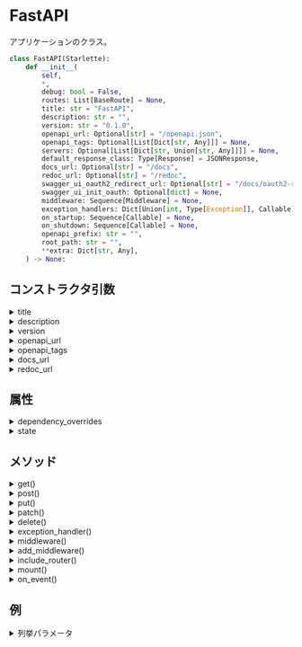 # FastAPI

アプリケーションのクラス。

```python
class FastAPI(Starlette):
    def __init__(
        self,
        *,
        debug: bool = False,
        routes: List[BaseRoute] = None,
        title: str = "FastAPI",
        description: str = "",
        version: str = "0.1.0",
        openapi_url: Optional[str] = "/openapi.json",
        openapi_tags: Optional[List[Dict[str, Any]]] = None,
        servers: Optional[List[Dict[str, Union[str, Any]]]] = None,
        default_response_class: Type[Response] = JSONResponse,
        docs_url: Optional[str] = "/docs",
        redoc_url: Optional[str] = "/redoc",
        swagger_ui_oauth2_redirect_url: Optional[str] = "/docs/oauth2-redirect",
        swagger_ui_init_oauth: Optional[dict] = None,
        middleware: Sequence[Middleware] = None,
        exception_handlers: Dict[Union[int, Type[Exception]], Callable] = None,
        on_startup: Sequence[Callable] = None,
        on_shutdown: Sequence[Callable] = None,
        openapi_prefix: str = "",
        root_path: str = "",
        **extra: Dict[str, Any],
    ) -> None:
```

## コンストラクタ引数

<details><summary>title</summary>

### title

アプリケーションのタイトル

```python
title: str = "FastAPI",
```

</details>

<details><summary>description</summary>

### description

アプリケーションの説明

```python
description: str = "",
```

</details>

<details><summary>version</summary>

### version

アプリケーションのバージョン

```python
version: str = "0.1.0",
```

</details>

<details><summary>openapi_url</summary>

### openapi_url


`openapi`のスキーマを保持するパス。

```python
openapi_url: Optional[str] = "/openapi.json",
```

#### 備考

<details><summary>スキーマを無効にする</summary>

##### スキーマを無効にする。

`None`を設定することでスキーマが無効になり、ドキュメンテーションインターフェースも無効になります。

</details>

</details>

<details><summary>openapi_tags</summary>

### openapi_tags

パス操作関数をグループ化するタグに情報をつける。

```python
openapi_tags: Optional[List[Dict[str, Any]]] = None,
```

#### 備考

<details><summary>リストのフォーマット</summary>

##### リストのフォーマット

タグの情報が入った辞書を要素として持つリストを渡す。

それぞれの辞書の属性は次のようになる。

- `name`: タグの名前
- `description`: タグの説明、マークダウンを使用できます。
- `externalDocs`: 外部のドキュメントについての情報の辞書
    - `description`: 外部のドキュメントの説明、マークダウンを使用できます。
    - `url`: 外部のドキュメントのurl、externalDocsの必須のパラメータ

</details>

</details>

<details><summary>docs_url</summary>

### docs_url

`Swagger UI`ドキュメントのパス

#### 備考

<details><summary>ドキュメントを無効にする</summary>

##### ドキュメントを無効にする

`None`でドキュメントを無効にする。

</details>

</details>

<details><summary>redoc_url</summary>

### redoc_url

`ReDoc`のパス

```python
redoc_url: Optional[str] = "/redoc",
```

#### 備考

<details><summary>ドキュメントを無効にする</summary>

##### ドキュメントを無効にする

`None`でドキュメントを無効にする。

</details>

</details>

## 属性

<details><summary>dependency_overrides</summary>

### dependency_overrides

`Depends()`によって渡された関数を保持する辞書

```python
self.dependency_overrides: Dict[Callable[..., Any], Callable[..., Any]] = {}
```

#### 例

<details><summary>`Depends`に渡される関数を上書きする</summary>

##### `Depends`に渡される関数を上書きする。

```python
def override_get_settings():
    return TestSettings()


app.dependency_overrides[get_settings] = override_get_settings
```

</details>

</details>

<details><summary>state</summary>

### state

カスタムな値を保持する。

```python
self.state: State = State()
```

#### 例

<details><summary>値を保持して使用する</summary>

##### 値を保持して使用する

appインスタンスに好きな値を紐づけることができ、シングルトンなインスタンスを保持できる。

`Request`の`app`から取り出しができる。


```python
@app.on_event('startup')
async def startup():
    app.state.pool = await asyncpg.create_pool(settings.database_url)


@app.on_event('shutdown')
async def shutdown():
    app.state.pool.terminate()


@app.get('/users/user_id')
async def get_users(request: Request, user_id: uuid.UUID = Path(...)):
    async with request.app.state.pool.aquire as db:
        async with db.transaction():
            user = db.fetchrow('SELECT * FROM users WHERE id = ?;', user_id)
            return user
```

</details>

</details>

## メソッド

<details><summary>get()</summary>

### get()

getメソッドを処理するルーティングをデコレートするメソッド。

```python
def get(
    self,
    path: str,
    *,
    response_model: Type[Any] = None,
    status_code: int = 200,
    tags: List[str] = None,
    dependencies: Sequence[Depends] = None,
    summary: str = None,
    description: str = None,
    response_description: str = "Successful Response",
    responses: Dict[Union[int, str], Dict[str, Any]] = None,
    deprecated: bool = None,
    operation_id: str = None,
    response_model_include: Union[SetIntStr, DictIntStrAny] = None,
    response_model_exclude: Union[SetIntStr, DictIntStrAny] = set(),
    response_model_by_alias: bool = True,
    response_model_skip_defaults: bool = None,
    response_model_exclude_unset: bool = False,
    response_model_exclude_defaults: bool = False,
    response_model_exclude_none: bool = False,
    include_in_schema: bool = True,
    response_class: Type[Response] = None,
    name: str = None,
    callbacks: List[routing.APIRoute] = None,
) -> Callable:
```

#### 引数

<details><summary>path</summary>

##### path

唯一の位置引数、ルーティングするパスをいれる

```python
path: str,
```

###### 例

<details><summary>パスを含むパスパラメータ</summary>

###### パスを含むパスパラメータ

```python
from fastapi import FastAPI
app = FastAPI()

@app.get('/files/{file_path:path}')
async def read_file(file_path: str):
    return {'file_path': file_path}
```

</details>

</details>

<details><summary>response_model</summary>

##### response_model

レスポンスボディの型を定義する

```python
response_model: Type[Any] = None,
```

</details>

<details><summary>status_code</summary>

##### status_code

返されるステータスコード

```python
status_code: int = 200,
```

</details>

<details><summary>tags</summary>

##### tags

タグをつけられる。通常は1個だけつける

```python
tags: List[str] = None,
```

</details>

<details><summary>dependencies</summary>

##### dependencies

複数の依存関係を指定できる。

```python
dependencies: Sequence[Depends] = None,

```

</details>

<details><summary>summary</summary>

##### summary

要約

```python
summary: str = None,
```

</details>

<details><summary>description</summary>

##### description

説明文

```python
description: str = None,
```

###### 例

<details><summary>docstringの使用</summary>

###### docstringの使用

`description`の代わりに`docstring`をしようすることができる。

マークダウン方式で書くことができる。

```python
from typing import Optional, Set
from fastapi import FastAPI
from pydantic import BaseModel

app = FastAPI()


class Item(BaseModel):
    name: str
    description: Optional[str] = None
    price: float
    tax: Optional[float] = None
    tags: Set[str] = []

@app.post(
    '/items/',
    response_model=Item,
    summary='Create an Item',
)
async def create_item(item: Item):
    """Create an item with all the information.
    - **name**: each item must have a name
    - **description**: a long description
    - **price**: required
    - **tax**: if the item doesn't have tax, you can omit this
    - **tags**: a set of unique tag strings for this item
    """
    return item
```

</details>

</details>

<details><summary>response_description</summary>

##### response_description

レスポンスモデルの説明分

```python
response_description: str = "Successful Response",
```

</details>

<details><summary>responses</summary>

###### responses

デフォルトのレスポンス

```python
responses: Dict[Union[int, str], Dict[str, Any]] = None,
```

###### 例

<details><summary>デフォルトのレスポンスを設定する。</summary>

###### デフォルトのレスポンスを設定する。

```python
from typing import Optional

from fastapi import FastAPI
from fastapi.responses import FileResponse
from pydantic import BaseModel


class Item(BaseModel):
    id: str
    value: str


app = FastAPI()


@app.get(
    "/items/{item_id}",
    response_model=Item,
    responses={
        200: {
            "content": {"image/png": {}},
            "description": "Return the JSON item or an image.",
        }
    },
)
async def read_item(item_id: str, img: Optional[bool] = None):
    if img:
        return FileResponse("image.png", media_type="image/png")
    else:
        return {"id": "foo", "value": "there goes my hero"}
```

</details>

</details>

<details><summary>deprecated</summary>

##### deprecated

非推奨の関数かどうか

```python
deprecated: bool = None,
```

</details>

<details><summary>response_model_include</summary>

##### response_model_include

response_modelのなかで出力する属性を指定する

```python
response_model_include: Union[SetIntStr, DictIntStrAny] = None,
```

##### 例

<details><summary>指定した属性でレスポンスをフィルタリング</summary>

###### 指定した属性でレスポンスをフィルタリング

```python
from typing import Optional
from fastapi import FastAPI
from pydantic import BaseModel

app = FastAPI()

class Item(BaseModel):
    name: str
    description: Optional[str] = None
    price: float
    tax: float = 10.5

items = {
    'foo': {'name': 'Foo', 'price': 50.2},
    'bar': {'name': 'Bar', 'description': 'The Bar fighters', 'price': 62, 'tax': 20.2},
    'baz': {
        'name': 'Baz',
        'description': 'There goes my baz',
        'price': 50.2,
        'tax': 10.5,
    },
}

@app.get('/items/{item_id}/public', response_model=Item, response_model_exclude={'tax'})
async def read_item_public_data(item_id: str):
    return items[item_id]
```

</details>

</details>

<details><summary>response_model_exclude</summary>

##### response_model_exclude

response_modelのなかで無視する属性を指定する

```python
response_model_exclude: Union[SetIntStr, DictIntStrAny] = set(),
```

###### 例

<details><summary>指定した属性をレスポンスから排除</summary>

###### 指定した属性をレスポンスから排除

```python
from typing import Optional
from fastapi import FastAPI
from pydantic import BaseModel

app = FastAPI()

class Item(BaseModel):
    name: str
    description: Optional[str] = None
    price: float
    tax: float = 10.5

items = {
    'foo': {'name': 'Foo', 'price': 50.2},
    'bar': {'name': 'Bar', 'description': 'The Bar fighters', 'price': 62, 'tax': 20.2},
    'baz': {
        'name': 'Baz',
        'description': 'There goes my baz',
        'price': 50.2,
        'tax': 10.5,
    },
}


@app.get('/items/{item_id}/public', response_model=Item, response_model_exclude={'tax'})
async def read_item_public_data(item_id: str):
    return items[item_id]
```

</details>


</details>

<details><summary>response_model_exclude_unset</summary>

##### response_model_exclude_unset

response_modelのなかでセット指定されなかったデフォルトの値の出力を無視するかどうかするかどうか

```python
response_model_exclude_unset: bool = False,
```

###### 例

<details><summary>セットされていない属性を排除</summary>

###### セットされていない属性を排除

```python
from typing import List, Optional
from fastapi import FastAPI
from pydantic import BaseModel
app = FastAPI()

class Item(BaseModel):
    name: str
    description: Optional[str] = None
    price: float
    tax: float = 10.5
    tags: List[str] = []

items = {
    'foo': {'name': 'Foo', 'price': 50.2},
    'bar': {'name': 'Bar', 'description': 'The bartenders', 'price': 62, 'tax': 20.2},
    'baz': {'name': 'Baz', 'description': None, 'price': 50.2, 'tax': 10.5, 'tags': []}
}

@app.get('/items/{item_id}', response_model=Item, response_model_exclude_unset=True)
async def read_item(item_id: str):
    return items[item_id]
```

この場合、`http://127.0.0.1:8000/items/foo`を叩くと

次のように、指定してないデフォルトの値はかえってきません。

```python
{
  "name": "Foo",
  "price": 50.2
}
```

</details>

</details>

<details><summary>response_model_exclude_defaults</summary>

##### response_model_exclude_defaults

response_modelのなかでデフォルトのままの値の出力を無視するかどうか

```python
response_model_exclude_defaults: bool = False,
```

</details>

<details><summary>response_model_exclude_none</summary>

##### response_model_exclude_none

response_modelのなかでNoneの出力を無視するかどうか

```python
response_model_exclude_none: bool = False,
```

</details>

</details>

<details><summary>post()</summary>

POSTメソッドを処理するエンドポイントをルーティングするデコレーターメソッド。

```python
def post(
        self,
        path: str,
        *,
        response_model: Type[Any] = None,
        status_code: int = 200,
        tags: List[str] = None,
        dependencies: Sequence[Depends] = None,
        summary: str = None,
        description: str = None,
        response_description: str = "Successful Response",
        responses: Dict[Union[int, str], Dict[str, Any]] = None,
        deprecated: bool = None,
        operation_id: str = None,
        response_model_include: Union[SetIntStr, DictIntStrAny] = None,
        response_model_exclude: Union[SetIntStr, DictIntStrAny] = set(),
        response_model_by_alias: bool = True,
        response_model_skip_defaults: bool = None,
        response_model_exclude_unset: bool = False,
        response_model_exclude_defaults: bool = False,
        response_model_exclude_none: bool = False,
        include_in_schema: bool = True,
        response_class: Type[Response] = None,
        name: str = None,
        callbacks: List[routing.APIRoute] = None,
    ) -> Callable:
```

#### 引数

<details><summary>path</summary>

##### path

唯一の位置引数、ルーティングするパスをいれる

```python
path: str,
```

###### 例

<details><summary>パスを含むパスパラメータ</summary>

###### パスを含むパスパラメータ

```python
from fastapi import FastAPI
app = FastAPI()

@app.get('/files/{file_path:path}')
async def read_file(file_path: str):
    return {'file_path': file_path}
```

</details>

</details>

<details><summary>response_model</summary>

##### response_model

レスポンスボディの型を定義する

```python
response_model: Type[Any] = None,
```

</details>

<details><summary>status_code</summary>

##### status_code

返されるステータスコード

```python
status_code: int = 200,
```

</details>

<details><summary>tags</summary>

##### tags

タグをつけられる。通常は1個だけつける

```python
tags: List[str] = None,
```

</details>

<details><summary>dependencies</summary>

##### dependencies

複数の依存関係を指定できる。

```python
dependencies: Sequence[Depends] = None,

```

</details>

<details><summary>summary</summary>

##### summary

要約

```python
summary: str = None,
```

</details>

<details><summary>description</summary>

##### description

説明文

```python
description: str = None,
```

###### 例

<details><summary>docstringの使用</summary>

###### docstringの使用

`description`の代わりに`docstring`をしようすることができる。

マークダウン方式で書くことができる。

```python
from typing import Optional, Set
from fastapi import FastAPI
from pydantic import BaseModel

app = FastAPI()


class Item(BaseModel):
    name: str
    description: Optional[str] = None
    price: float
    tax: Optional[float] = None
    tags: Set[str] = []

@app.post(
    '/items/',
    response_model=Item,
    summary='Create an Item',
)
async def create_item(item: Item):
    """Create an item with all the information.
    - **name**: each item must have a name
    - **description**: a long description
    - **price**: required
    - **tax**: if the item doesn't have tax, you can omit this
    - **tags**: a set of unique tag strings for this item
    """
    return item
```

</details>

</details>

<details><summary>response_description</summary>

##### response_description

レスポンスモデルの説明分

```python
response_description: str = "Successful Response",
```

</details>

<details><summary>responses</summary>

###### responses

デフォルトのレスポンス

```python
responses: Dict[Union[int, str], Dict[str, Any]] = None,
```

###### 例

<details><summary>デフォルトのレスポンスを設定する。</summary>

###### デフォルトのレスポンスを設定する。

```python
from typing import Optional

from fastapi import FastAPI
from fastapi.responses import FileResponse
from pydantic import BaseModel


class Item(BaseModel):
    id: str
    value: str


app = FastAPI()


@app.get(
    "/items/{item_id}",
    response_model=Item,
    responses={
        200: {
            "content": {"image/png": {}},
            "description": "Return the JSON item or an image.",
        }
    },
)
async def read_item(item_id: str, img: Optional[bool] = None):
    if img:
        return FileResponse("image.png", media_type="image/png")
    else:
        return {"id": "foo", "value": "there goes my hero"}
```

</details>

</details>

<details><summary>deprecated</summary>

##### deprecated

非推奨の関数かどうか

```python
deprecated: bool = None,
```

</details>

<details><summary>response_model_include</summary>

##### response_model_include

response_modelのなかで出力する属性を指定する

```python
response_model_include: Union[SetIntStr, DictIntStrAny] = None,
```

##### 例

<details><summary>指定した属性でレスポンスをフィルタリング</summary>

###### 指定した属性でレスポンスをフィルタリング

```python
from typing import Optional
from fastapi import FastAPI
from pydantic import BaseModel

app = FastAPI()

class Item(BaseModel):
    name: str
    description: Optional[str] = None
    price: float
    tax: float = 10.5

items = {
    'foo': {'name': 'Foo', 'price': 50.2},
    'bar': {'name': 'Bar', 'description': 'The Bar fighters', 'price': 62, 'tax': 20.2},
    'baz': {
        'name': 'Baz',
        'description': 'There goes my baz',
        'price': 50.2,
        'tax': 10.5,
    },
}

@app.get('/items/{item_id}/public', response_model=Item, response_model_exclude={'tax'})
async def read_item_public_data(item_id: str):
    return items[item_id]
```

</details>

</details>

<details><summary>response_model_exclude</summary>

##### response_model_exclude

response_modelのなかで無視する属性を指定する

```python
response_model_exclude: Union[SetIntStr, DictIntStrAny] = set(),
```

###### 例

<details><summary>指定した属性をレスポンスから排除</summary>

###### 指定した属性をレスポンスから排除

```python
from typing import Optional
from fastapi import FastAPI
from pydantic import BaseModel

app = FastAPI()

class Item(BaseModel):
    name: str
    description: Optional[str] = None
    price: float
    tax: float = 10.5

items = {
    'foo': {'name': 'Foo', 'price': 50.2},
    'bar': {'name': 'Bar', 'description': 'The Bar fighters', 'price': 62, 'tax': 20.2},
    'baz': {
        'name': 'Baz',
        'description': 'There goes my baz',
        'price': 50.2,
        'tax': 10.5,
    },
}


@app.get('/items/{item_id}/public', response_model=Item, response_model_exclude={'tax'})
async def read_item_public_data(item_id: str):
    return items[item_id]
```

</details>


</details>

<details><summary>response_model_exclude_unset</summary>

##### response_model_exclude_unset

response_modelのなかでセット指定されなかったデフォルトの値の出力を無視するかどうかするかどうか

```python
response_model_exclude_unset: bool = False,
```

###### 例

<details><summary>セットされていない属性を排除</summary>

###### セットされていない属性を排除

```python
from typing import List, Optional
from fastapi import FastAPI
from pydantic import BaseModel
app = FastAPI()

class Item(BaseModel):
    name: str
    description: Optional[str] = None
    price: float
    tax: float = 10.5
    tags: List[str] = []

items = {
    'foo': {'name': 'Foo', 'price': 50.2},
    'bar': {'name': 'Bar', 'description': 'The bartenders', 'price': 62, 'tax': 20.2},
    'baz': {'name': 'Baz', 'description': None, 'price': 50.2, 'tax': 10.5, 'tags': []}
}

@app.get('/items/{item_id}', response_model=Item, response_model_exclude_unset=True)
async def read_item(item_id: str):
    return items[item_id]
```

この場合、`http://127.0.0.1:8000/items/foo`を叩くと

次のように、指定してないデフォルトの値はかえってきません。

```python
{
  "name": "Foo",
  "price": 50.2
}
```

</details>

</details>

<details><summary>response_model_exclude_defaults</summary>

##### response_model_exclude_defaults

response_modelのなかでデフォルトのままの値の出力を無視するかどうか

```python
response_model_exclude_defaults: bool = False,
```

</details>

<details><summary>response_model_exclude_none</summary>

##### response_model_exclude_none

response_modelのなかでNoneの出力を無視するかどうか

```python
response_model_exclude_none: bool = False,
```

</details>

</details>

<details><summary>put()</summary>

PUTメソッドを処理するエンドポイントをルーティングするデコレーターメソッド。

```python
def put(
        self,
        path: str,
        *,
        response_model: Type[Any] = None,
        status_code: int = 200,
        tags: List[str] = None,
        dependencies: Sequence[Depends] = None,
        summary: str = None,
        description: str = None,
        response_description: str = "Successful Response",
        responses: Dict[Union[int, str], Dict[str, Any]] = None,
        deprecated: bool = None,
        operation_id: str = None,
        response_model_include: Union[SetIntStr, DictIntStrAny] = None,
        response_model_exclude: Union[SetIntStr, DictIntStrAny] = set(),
        response_model_by_alias: bool = True,
        response_model_skip_defaults: bool = None,
        response_model_exclude_unset: bool = False,
        response_model_exclude_defaults: bool = False,
        response_model_exclude_none: bool = False,
        include_in_schema: bool = True,
        response_class: Type[Response] = None,
        name: str = None,
        callbacks: List[routing.APIRoute] = None,
    ) -> Callable:
```

#### 引数

<details><summary>path</summary>

##### path

唯一の位置引数、ルーティングするパスをいれる

```python
path: str,
```

###### 例

<details><summary>パスを含むパスパラメータ</summary>

###### パスを含むパスパラメータ

```python
from fastapi import FastAPI
app = FastAPI()

@app.get('/files/{file_path:path}')
async def read_file(file_path: str):
    return {'file_path': file_path}
```

</details>

</details>

<details><summary>response_model</summary>

##### response_model

レスポンスボディの型を定義する

```python
response_model: Type[Any] = None,
```

</details>

<details><summary>status_code</summary>

##### status_code

返されるステータスコード

```python
status_code: int = 200,
```

</details>

<details><summary>tags</summary>

##### tags

タグをつけられる。通常は1個だけつける

```python
tags: List[str] = None,
```

</details>

<details><summary>dependencies</summary>

##### dependencies

複数の依存関係を指定できる。

```python
dependencies: Sequence[Depends] = None,

```

</details>

<details><summary>summary</summary>

##### summary

要約

```python
summary: str = None,
```

</details>

<details><summary>description</summary>

##### description

説明文

```python
description: str = None,
```

###### 例

<details><summary>docstringの使用</summary>

###### docstringの使用

`description`の代わりに`docstring`をしようすることができる。

マークダウン方式で書くことができる。

```python
from typing import Optional, Set
from fastapi import FastAPI
from pydantic import BaseModel

app = FastAPI()


class Item(BaseModel):
    name: str
    description: Optional[str] = None
    price: float
    tax: Optional[float] = None
    tags: Set[str] = []

@app.post(
    '/items/',
    response_model=Item,
    summary='Create an Item',
)
async def create_item(item: Item):
    """Create an item with all the information.
    - **name**: each item must have a name
    - **description**: a long description
    - **price**: required
    - **tax**: if the item doesn't have tax, you can omit this
    - **tags**: a set of unique tag strings for this item
    """
    return item
```

</details>

</details>

<details><summary>response_description</summary>

##### response_description

レスポンスモデルの説明分

```python
response_description: str = "Successful Response",
```

</details>

<details><summary>responses</summary>

###### responses

デフォルトのレスポンス

```python
responses: Dict[Union[int, str], Dict[str, Any]] = None,
```

###### 例

<details><summary>デフォルトのレスポンスを設定する。</summary>

###### デフォルトのレスポンスを設定する。

```python
from typing import Optional

from fastapi import FastAPI
from fastapi.responses import FileResponse
from pydantic import BaseModel


class Item(BaseModel):
    id: str
    value: str


app = FastAPI()


@app.get(
    "/items/{item_id}",
    response_model=Item,
    responses={
        200: {
            "content": {"image/png": {}},
            "description": "Return the JSON item or an image.",
        }
    },
)
async def read_item(item_id: str, img: Optional[bool] = None):
    if img:
        return FileResponse("image.png", media_type="image/png")
    else:
        return {"id": "foo", "value": "there goes my hero"}
```

</details>

</details>

<details><summary>deprecated</summary>

##### deprecated

非推奨の関数かどうか

```python
deprecated: bool = None,
```

</details>

<details><summary>response_model_include</summary>

##### response_model_include

response_modelのなかで出力する属性を指定する

```python
response_model_include: Union[SetIntStr, DictIntStrAny] = None,
```

##### 例

<details><summary>指定した属性でレスポンスをフィルタリング</summary>

###### 指定した属性でレスポンスをフィルタリング

```python
from typing import Optional
from fastapi import FastAPI
from pydantic import BaseModel

app = FastAPI()

class Item(BaseModel):
    name: str
    description: Optional[str] = None
    price: float
    tax: float = 10.5

items = {
    'foo': {'name': 'Foo', 'price': 50.2},
    'bar': {'name': 'Bar', 'description': 'The Bar fighters', 'price': 62, 'tax': 20.2},
    'baz': {
        'name': 'Baz',
        'description': 'There goes my baz',
        'price': 50.2,
        'tax': 10.5,
    },
}

@app.get('/items/{item_id}/public', response_model=Item, response_model_exclude={'tax'})
async def read_item_public_data(item_id: str):
    return items[item_id]
```

</details>

</details>

<details><summary>response_model_exclude</summary>

##### response_model_exclude

response_modelのなかで無視する属性を指定する

```python
response_model_exclude: Union[SetIntStr, DictIntStrAny] = set(),
```

###### 例

<details><summary>指定した属性をレスポンスから排除</summary>

###### 指定した属性をレスポンスから排除

```python
from typing import Optional
from fastapi import FastAPI
from pydantic import BaseModel

app = FastAPI()

class Item(BaseModel):
    name: str
    description: Optional[str] = None
    price: float
    tax: float = 10.5

items = {
    'foo': {'name': 'Foo', 'price': 50.2},
    'bar': {'name': 'Bar', 'description': 'The Bar fighters', 'price': 62, 'tax': 20.2},
    'baz': {
        'name': 'Baz',
        'description': 'There goes my baz',
        'price': 50.2,
        'tax': 10.5,
    },
}


@app.get('/items/{item_id}/public', response_model=Item, response_model_exclude={'tax'})
async def read_item_public_data(item_id: str):
    return items[item_id]
```

</details>


</details>

<details><summary>response_model_exclude_unset</summary>

##### response_model_exclude_unset

response_modelのなかでセット指定されなかったデフォルトの値の出力を無視するかどうかするかどうか

```python
response_model_exclude_unset: bool = False,
```

###### 例

<details><summary>セットされていない属性を排除</summary>

###### セットされていない属性を排除

```python
from typing import List, Optional
from fastapi import FastAPI
from pydantic import BaseModel
app = FastAPI()

class Item(BaseModel):
    name: str
    description: Optional[str] = None
    price: float
    tax: float = 10.5
    tags: List[str] = []

items = {
    'foo': {'name': 'Foo', 'price': 50.2},
    'bar': {'name': 'Bar', 'description': 'The bartenders', 'price': 62, 'tax': 20.2},
    'baz': {'name': 'Baz', 'description': None, 'price': 50.2, 'tax': 10.5, 'tags': []}
}

@app.get('/items/{item_id}', response_model=Item, response_model_exclude_unset=True)
async def read_item(item_id: str):
    return items[item_id]
```

この場合、`http://127.0.0.1:8000/items/foo`を叩くと

次のように、指定してないデフォルトの値はかえってきません。

```python
{
  "name": "Foo",
  "price": 50.2
}
```

</details>

</details>

<details><summary>response_model_exclude_defaults</summary>

##### response_model_exclude_defaults

response_modelのなかでデフォルトのままの値の出力を無視するかどうか

```python
response_model_exclude_defaults: bool = False,
```

</details>

<details><summary>response_model_exclude_none</summary>

##### response_model_exclude_none

response_modelのなかでNoneの出力を無視するかどうか

```python
response_model_exclude_none: bool = False,
```

</details>

</details>

<details><summary>patch()</summary>

PATCHメソッドを処理するエンドポイントをルーティングするデコレーターメソッド。

```python
def patch(
        self,
        path: str,
        *,
        response_model: Type[Any] = None,
        status_code: int = 200,
        tags: List[str] = None,
        dependencies: Sequence[Depends] = None,
        summary: str = None,
        description: str = None,
        response_description: str = "Successful Response",
        responses: Dict[Union[int, str], Dict[str, Any]] = None,
        deprecated: bool = None,
        operation_id: str = None,
        response_model_include: Union[SetIntStr, DictIntStrAny] = None,
        response_model_exclude: Union[SetIntStr, DictIntStrAny] = set(),
        response_model_by_alias: bool = True,
        response_model_skip_defaults: bool = None,
        response_model_exclude_unset: bool = False,
        response_model_exclude_defaults: bool = False,
        response_model_exclude_none: bool = False,
        include_in_schema: bool = True,
        response_class: Type[Response] = None,
        name: str = None,
        callbacks: List[routing.APIRoute] = None,
    ) -> Callable:
```

#### 引数

<details><summary>path</summary>

##### path

唯一の位置引数、ルーティングするパスをいれる

```python
path: str,
```

###### 例

<details><summary>パスを含むパスパラメータ</summary>

###### パスを含むパスパラメータ

```python
from fastapi import FastAPI
app = FastAPI()

@app.get('/files/{file_path:path}')
async def read_file(file_path: str):
    return {'file_path': file_path}
```

</details>

</details>

<details><summary>response_model</summary>

##### response_model

レスポンスボディの型を定義する

```python
response_model: Type[Any] = None,
```

</details>

<details><summary>status_code</summary>

##### status_code

返されるステータスコード

```python
status_code: int = 200,
```

</details>

<details><summary>tags</summary>

##### tags

タグをつけられる。通常は1個だけつける

```python
tags: List[str] = None,
```

</details>

<details><summary>dependencies</summary>

##### dependencies

複数の依存関係を指定できる。

```python
dependencies: Sequence[Depends] = None,

```

</details>

<details><summary>summary</summary>

##### summary

要約

```python
summary: str = None,
```

</details>

<details><summary>description</summary>

##### description

説明文

```python
description: str = None,
```

###### 例

<details><summary>docstringの使用</summary>

###### docstringの使用

`description`の代わりに`docstring`をしようすることができる。

マークダウン方式で書くことができる。

```python
from typing import Optional, Set
from fastapi import FastAPI
from pydantic import BaseModel

app = FastAPI()


class Item(BaseModel):
    name: str
    description: Optional[str] = None
    price: float
    tax: Optional[float] = None
    tags: Set[str] = []

@app.post(
    '/items/',
    response_model=Item,
    summary='Create an Item',
)
async def create_item(item: Item):
    """Create an item with all the information.
    - **name**: each item must have a name
    - **description**: a long description
    - **price**: required
    - **tax**: if the item doesn't have tax, you can omit this
    - **tags**: a set of unique tag strings for this item
    """
    return item
```

</details>

</details>

<details><summary>response_description</summary>

##### response_description

レスポンスモデルの説明分

```python
response_description: str = "Successful Response",
```

</details>

<details><summary>responses</summary>

###### responses

デフォルトのレスポンス

```python
responses: Dict[Union[int, str], Dict[str, Any]] = None,
```

###### 例

<details><summary>デフォルトのレスポンスを設定する。</summary>

###### デフォルトのレスポンスを設定する。

```python
from typing import Optional

from fastapi import FastAPI
from fastapi.responses import FileResponse
from pydantic import BaseModel


class Item(BaseModel):
    id: str
    value: str


app = FastAPI()


@app.get(
    "/items/{item_id}",
    response_model=Item,
    responses={
        200: {
            "content": {"image/png": {}},
            "description": "Return the JSON item or an image.",
        }
    },
)
async def read_item(item_id: str, img: Optional[bool] = None):
    if img:
        return FileResponse("image.png", media_type="image/png")
    else:
        return {"id": "foo", "value": "there goes my hero"}
```

</details>

</details>

<details><summary>deprecated</summary>

##### deprecated

非推奨の関数かどうか

```python
deprecated: bool = None,
```

</details>

<details><summary>response_model_include</summary>

##### response_model_include

response_modelのなかで出力する属性を指定する

```python
response_model_include: Union[SetIntStr, DictIntStrAny] = None,
```

##### 例

<details><summary>指定した属性でレスポンスをフィルタリング</summary>

###### 指定した属性でレスポンスをフィルタリング

```python
from typing import Optional
from fastapi import FastAPI
from pydantic import BaseModel

app = FastAPI()

class Item(BaseModel):
    name: str
    description: Optional[str] = None
    price: float
    tax: float = 10.5

items = {
    'foo': {'name': 'Foo', 'price': 50.2},
    'bar': {'name': 'Bar', 'description': 'The Bar fighters', 'price': 62, 'tax': 20.2},
    'baz': {
        'name': 'Baz',
        'description': 'There goes my baz',
        'price': 50.2,
        'tax': 10.5,
    },
}

@app.get('/items/{item_id}/public', response_model=Item, response_model_exclude={'tax'})
async def read_item_public_data(item_id: str):
    return items[item_id]
```

</details>

</details>

<details><summary>response_model_exclude</summary>

##### response_model_exclude

response_modelのなかで無視する属性を指定する

```python
response_model_exclude: Union[SetIntStr, DictIntStrAny] = set(),
```

###### 例

<details><summary>指定した属性をレスポンスから排除</summary>

###### 指定した属性をレスポンスから排除

```python
from typing import Optional
from fastapi import FastAPI
from pydantic import BaseModel

app = FastAPI()

class Item(BaseModel):
    name: str
    description: Optional[str] = None
    price: float
    tax: float = 10.5

items = {
    'foo': {'name': 'Foo', 'price': 50.2},
    'bar': {'name': 'Bar', 'description': 'The Bar fighters', 'price': 62, 'tax': 20.2},
    'baz': {
        'name': 'Baz',
        'description': 'There goes my baz',
        'price': 50.2,
        'tax': 10.5,
    },
}


@app.get('/items/{item_id}/public', response_model=Item, response_model_exclude={'tax'})
async def read_item_public_data(item_id: str):
    return items[item_id]
```

</details>


</details>

<details><summary>response_model_exclude_unset</summary>

##### response_model_exclude_unset

response_modelのなかでセット指定されなかったデフォルトの値の出力を無視するかどうかするかどうか

```python
response_model_exclude_unset: bool = False,
```

###### 例

<details><summary>セットされていない属性を排除</summary>

###### セットされていない属性を排除

```python
from typing import List, Optional
from fastapi import FastAPI
from pydantic import BaseModel
app = FastAPI()

class Item(BaseModel):
    name: str
    description: Optional[str] = None
    price: float
    tax: float = 10.5
    tags: List[str] = []

items = {
    'foo': {'name': 'Foo', 'price': 50.2},
    'bar': {'name': 'Bar', 'description': 'The bartenders', 'price': 62, 'tax': 20.2},
    'baz': {'name': 'Baz', 'description': None, 'price': 50.2, 'tax': 10.5, 'tags': []}
}

@app.get('/items/{item_id}', response_model=Item, response_model_exclude_unset=True)
async def read_item(item_id: str):
    return items[item_id]
```

この場合、`http://127.0.0.1:8000/items/foo`を叩くと

次のように、指定してないデフォルトの値はかえってきません。

```python
{
  "name": "Foo",
  "price": 50.2
}
```

</details>

</details>

<details><summary>response_model_exclude_defaults</summary>

##### response_model_exclude_defaults

response_modelのなかでデフォルトのままの値の出力を無視するかどうか

```python
response_model_exclude_defaults: bool = False,
```

</details>

<details><summary>response_model_exclude_none</summary>

##### response_model_exclude_none

response_modelのなかでNoneの出力を無視するかどうか

```python
response_model_exclude_none: bool = False,
```

</details>

</details>

<details><summary>delete()</summary>

DELETEメソッドを処理するエンドポイントをルーティングするデコレーターメソッド。

```python
def delete(
        self,
        path: str,
        *,
        response_model: Type[Any] = None,
        status_code: int = 200,
        tags: List[str] = None,
        dependencies: Sequence[Depends] = None,
        summary: str = None,
        description: str = None,
        response_description: str = "Successful Response",
        responses: Dict[Union[int, str], Dict[str, Any]] = None,
        deprecated: bool = None,
        operation_id: str = None,
        response_model_include: Union[SetIntStr, DictIntStrAny] = None,
        response_model_exclude: Union[SetIntStr, DictIntStrAny] = set(),
        response_model_by_alias: bool = True,
        response_model_skip_defaults: bool = None,
        response_model_exclude_unset: bool = False,
        response_model_exclude_defaults: bool = False,
        response_model_exclude_none: bool = False,
        include_in_schema: bool = True,
        response_class: Type[Response] = None,
        name: str = None,
        callbacks: List[routing.APIRoute] = None,
    ) -> Callable:
```

#### 引数

<details><summary>path</summary>

##### path

唯一の位置引数、ルーティングするパスをいれる

```python
path: str,
```

###### 例

<details><summary>パスを含むパスパラメータ</summary>

###### パスを含むパスパラメータ

```python
from fastapi import FastAPI
app = FastAPI()

@app.get('/files/{file_path:path}')
async def read_file(file_path: str):
    return {'file_path': file_path}
```

</details>

</details>

<details><summary>response_model</summary>

##### response_model

レスポンスボディの型を定義する

```python
response_model: Type[Any] = None,
```

</details>

<details><summary>status_code</summary>

##### status_code

返されるステータスコード

```python
status_code: int = 200,
```

</details>

<details><summary>tags</summary>

##### tags

タグをつけられる。通常は1個だけつける

```python
tags: List[str] = None,
```

</details>

<details><summary>dependencies</summary>

##### dependencies

複数の依存関係を指定できる。

```python
dependencies: Sequence[Depends] = None,

```

</details>

<details><summary>summary</summary>

##### summary

要約

```python
summary: str = None,
```

</details>

<details><summary>description</summary>

##### description

説明文

```python
description: str = None,
```

###### 例

<details><summary>docstringの使用</summary>

###### docstringの使用

`description`の代わりに`docstring`をしようすることができる。

マークダウン方式で書くことができる。

```python
from typing import Optional, Set
from fastapi import FastAPI
from pydantic import BaseModel

app = FastAPI()


class Item(BaseModel):
    name: str
    description: Optional[str] = None
    price: float
    tax: Optional[float] = None
    tags: Set[str] = []

@app.post(
    '/items/',
    response_model=Item,
    summary='Create an Item',
)
async def create_item(item: Item):
    """Create an item with all the information.
    - **name**: each item must have a name
    - **description**: a long description
    - **price**: required
    - **tax**: if the item doesn't have tax, you can omit this
    - **tags**: a set of unique tag strings for this item
    """
    return item
```

</details>

</details>

<details><summary>response_description</summary>

##### response_description

レスポンスモデルの説明分

```python
response_description: str = "Successful Response",
```

</details>

<details><summary>responses</summary>

###### responses

デフォルトのレスポンス

```python
responses: Dict[Union[int, str], Dict[str, Any]] = None,
```

###### 例

<details><summary>デフォルトのレスポンスを設定する。</summary>

###### デフォルトのレスポンスを設定する。

```python
from typing import Optional

from fastapi import FastAPI
from fastapi.responses import FileResponse
from pydantic import BaseModel


class Item(BaseModel):
    id: str
    value: str


app = FastAPI()


@app.get(
    "/items/{item_id}",
    response_model=Item,
    responses={
        200: {
            "content": {"image/png": {}},
            "description": "Return the JSON item or an image.",
        }
    },
)
async def read_item(item_id: str, img: Optional[bool] = None):
    if img:
        return FileResponse("image.png", media_type="image/png")
    else:
        return {"id": "foo", "value": "there goes my hero"}
```

</details>

</details>

<details><summary>deprecated</summary>

##### deprecated

非推奨の関数かどうか

```python
deprecated: bool = None,
```

</details>

<details><summary>response_model_include</summary>

##### response_model_include

response_modelのなかで出力する属性を指定する

```python
response_model_include: Union[SetIntStr, DictIntStrAny] = None,
```

##### 例

<details><summary>指定した属性でレスポンスをフィルタリング</summary>

###### 指定した属性でレスポンスをフィルタリング

```python
from typing import Optional
from fastapi import FastAPI
from pydantic import BaseModel

app = FastAPI()

class Item(BaseModel):
    name: str
    description: Optional[str] = None
    price: float
    tax: float = 10.5

items = {
    'foo': {'name': 'Foo', 'price': 50.2},
    'bar': {'name': 'Bar', 'description': 'The Bar fighters', 'price': 62, 'tax': 20.2},
    'baz': {
        'name': 'Baz',
        'description': 'There goes my baz',
        'price': 50.2,
        'tax': 10.5,
    },
}

@app.get('/items/{item_id}/public', response_model=Item, response_model_exclude={'tax'})
async def read_item_public_data(item_id: str):
    return items[item_id]
```

</details>

</details>

<details><summary>response_model_exclude</summary>

##### response_model_exclude

response_modelのなかで無視する属性を指定する

```python
response_model_exclude: Union[SetIntStr, DictIntStrAny] = set(),
```

###### 例

<details><summary>指定した属性をレスポンスから排除</summary>

###### 指定した属性をレスポンスから排除

```python
from typing import Optional
from fastapi import FastAPI
from pydantic import BaseModel

app = FastAPI()

class Item(BaseModel):
    name: str
    description: Optional[str] = None
    price: float
    tax: float = 10.5

items = {
    'foo': {'name': 'Foo', 'price': 50.2},
    'bar': {'name': 'Bar', 'description': 'The Bar fighters', 'price': 62, 'tax': 20.2},
    'baz': {
        'name': 'Baz',
        'description': 'There goes my baz',
        'price': 50.2,
        'tax': 10.5,
    },
}


@app.get('/items/{item_id}/public', response_model=Item, response_model_exclude={'tax'})
async def read_item_public_data(item_id: str):
    return items[item_id]
```

</details>


</details>

<details><summary>response_model_exclude_unset</summary>

##### response_model_exclude_unset

response_modelのなかでセット指定されなかったデフォルトの値の出力を無視するかどうかするかどうか

```python
response_model_exclude_unset: bool = False,
```

###### 例

<details><summary>セットされていない属性を排除</summary>

###### セットされていない属性を排除

```python
from typing import List, Optional
from fastapi import FastAPI
from pydantic import BaseModel
app = FastAPI()

class Item(BaseModel):
    name: str
    description: Optional[str] = None
    price: float
    tax: float = 10.5
    tags: List[str] = []

items = {
    'foo': {'name': 'Foo', 'price': 50.2},
    'bar': {'name': 'Bar', 'description': 'The bartenders', 'price': 62, 'tax': 20.2},
    'baz': {'name': 'Baz', 'description': None, 'price': 50.2, 'tax': 10.5, 'tags': []}
}

@app.get('/items/{item_id}', response_model=Item, response_model_exclude_unset=True)
async def read_item(item_id: str):
    return items[item_id]
```

この場合、`http://127.0.0.1:8000/items/foo`を叩くと

次のように、指定してないデフォルトの値はかえってきません。

```python
{
  "name": "Foo",
  "price": 50.2
}
```

</details>

</details>

<details><summary>response_model_exclude_defaults</summary>

##### response_model_exclude_defaults

response_modelのなかでデフォルトのままの値の出力を無視するかどうか

```python
response_model_exclude_defaults: bool = False,
```

</details>

<details><summary>response_model_exclude_none</summary>

##### response_model_exclude_none

response_modelのなかでNoneの出力を無視するかどうか

```python
response_model_exclude_none: bool = False,
```

</details>

</details>

<details><summary>exception_handler()</summary>

エラーハンドリングするメソッド。新しい例外の作成、既存の例外を上書きする。

```python
def exception_handler(
        self, exc_class_or_status_code: typing.Union[int, typing.Type[Exception]]
    ) -> typing.Callable:
```

### 引数

<details><summary>exc_class_or_status_code</summary>

ハンドラにするエラークラス、もしくはステータスコード

```python
exc_class_or_status_code: typing.Union[int, typing.Type[Exception]]
```

</details>


### 例

<details><summary>新規エラーを作成</summary>

```python
from fastapi import FastAPI, Request
from fastapi.responses import JSONResponse

class UnicornException(Exception):
    def __init__(self, name: str):
        self.name = name

app = FastAPI()

@app.exception_handler(UnicornException)
async def unicorn_exception_handler(request: Request, exc: UnicornException):
    return JSONResponse(
        status_code=418,
        content={'message': f'Oops! {exc.name} did something. There goes a rainbow....'}
    )

@app.get('/unicorns/{name}')
async def read_unicorn(name: str):
    if name == 'yolo':
        raise UnicornException(name=name)
    return {'unicorn_name': name}
```

</details>

<details><summary>既存のエラーを上書き</summary>

```python
from fastapi import FastAPI, HTTPException
from fastapi.exceptions import RequestValidationError
from fastapi.responses import PlainTextResponse
from starlette.exceptions import HTTPException as StarletteHTTPException
app = FastAPI()

@app.exception_handler(StarletteHTTPException)
async def http_exception_handler(request, exc):
    return PlainTextResponse(str(exc.detail), status_code=exc.status_code)

@app.exception_handler(RequestValidationError)
async def validation_exception_handler(request, exc):
    return PlainTextResponse(str(exc), status_code=400)

@app.get('/items/{item_id}')
async def read_item(item_id: int):
    if item_id == 3:
        raise HTTPException(status_code=418, detail='Nope! I don\'t like 3.')
    return {'item_id': item_id}
```

</details>

</details>

<details><summary>middleware()</summary>

リクエストとエンドポイント、エンドポイントとレスポンスの間の処理を行う

ミドルウェアを実装するデコレータ。

```python
def middleware(self, middleware_type: str) -> typing.callable:
```

### 引数

<details><summary>middleware_type</summary>

ミドルウェアのタイプを指定する

```python
middleware_type: str
```

</details>


### 備考

<details><summary>関数が受け取れる引数</summary>

- `request`
- `call_next`: `request`をパラメータとして受け取る関数
    - この関数は`request`を対応するパス操作関数に渡します
    - そして、パス操作関数が作成したレスポンスを返します。
    - そしてさらにレスポンスを修正して返すことができます。

</details>

### 例

<details><summary>実行時間ヘッダを付与</summary>

```python
import time
from fastapi import FastAPI, Request
app = FastAPI()

@app.middleware('http')
async def add_process_time_header(request: Request, call_next):
    start_time = time.time()
    response = await call_next(request)
    process_time = time.time() - start_time
    response.headers['X-Process-Time'] = str(process_time)
    return response
```

</details>

</details>

<details><summary>add_middleware()</summary>

定義されているミドルウェアを追加する。

```python
def add_middleware(self, middleware_class: type, **options: typing.Any) -> None:
```

### 引数

<details><summary>middleware_class</summary>

設定するミドルウェア

```python
middleware_class: type
```

</details>

<details><summary>**options</summary>

ミドルウェアに渡すパラメータ

```python
**options: typing.Any
```

</details>


</details>

<details><summary>include_router()</summary>

APIRouterで定義したエンドポイントを結合する。

```python
def include_router(
        self,
        router: routing.APIRouter,
        *,
        prefix: str = "",
        tags: List[str] = None,
        dependencies: Sequence[Depends] = None,
        responses: Dict[Union[int, str], Dict[str, Any]] = None,
        default_response_class: Optional[Type[Response]] = None,
    ) -> None:
```

### 引数

<details><summary>router</summary>

追加するルータ

```python
router: routing.APIRouter,
```

</details>

<details><summary>prefix</summary>

ルータが定義したすべてのパス操作関数のパスの手前に追加するパス

```python
prefix: str = "",
```

</details>

<details><summary>tags</summary>

ルータが定義したすべてのパス操作関数に追加するタグ

```python
tags: List[str] = None,
```

</details>

<details><summary>dependencies</summary>

ルータが定義したすべてのパス操作関数のdependenciesに追加する依存関係

```python
dependencies: Sequence[Depends] = None,
```

</details>

<details><summary>responses</summary>

ルータが定義したすべてのresponsesに追加するレスポンス

```python
default_response_class: Optional[Type[Response]] = None,
```

</details>


### 例

<details><summary>ルーターを結合する。</summary>

- app
    - \_\_init\_\_.py
    - main.py
    - routers
        - \_\_init\_\_.py
        - items.py
        - users.py

`users.py`

```python
from fastapi import APIRouter
router = APIRouter()

@router.get('/users/', tags=['users'])
async def read_users():
    return [{'username': 'Foo'}, {'username': 'Bar'}]

@router.get('/users/me', tags=['users'])
async def read_user_me():
    return {'username': 'fakecurrentuser'}

@router.get('/users/{username}', tags=['users'])
async def read_user(username: str):
    return {'username': username}

```

`items.py`

```python
from fastapi import APIRouter, HTTPException
router = APIRouter()

@router.get('/')
async def read_items():
    return [{'name': 'Item Foo'}, {'name': 'item Bar'}]

@router.get('/{item_id}')
async def read_item(item_id: str):
    return {'name': 'Fake Specific Item', 'item_id': item_id}

@router.put(
    '/{item_id}',
    tags=['custom'],
    responses={403: {'description': 'Operation forbidden'}},
)
async def update_item(item_id: str):
    if item_id != 'foo':
        raise HTTPException(status_code=403, detail='You can only update the item: foo')
    return {'item_id': item_id, 'name': 'the Fighters'}

```

`main.py`

```python
from fastapi import Depends, FastAPI, Header, HTTPException
from .routers import items, users
app = FastAPI()

async def get_token_header(x_token: str = Header(...)):
    if x_token != 'fake-super-secret-token':
        raise HTTPException(status_code=400, detail='X-Token header invalid')

app.include_router(users.router)
app.include_router(
    items.router,
    prefix='/items',
    tags=['items'],
    dependencies=[Depends(get_token_header)],
    responses={404: {'description': 'Not found'}}
)

```

</details>

</details>

<details><summary>mount()</summary>

指定のパスにアプリケーションなどをマウントするメソッド

```python
def mount(self, path: str, app: ASGIApp, name: str = None) -> None:
```

### 引数

<details><summary>path</summary>

アプリケーションをマウントするパス

```python
path: str
```

</details>

<details><summary>app</summary>

マウントするアプリケーションのインスタンス

```python
app: ASGIApp
```

</details>

<details><summary>name</summary>

メインのアプリケーションからの名前

```python
name: str = None
```

</details>

</details>

<details><summary>on_event()</summary>

特定のイベント時に処理する関数を定義できる。

```python
def on_event(self, event_type: str) -> typing.Callable:
```

### 引数

<details><summary>event_type</summary>

|event_type|説明|
|:---|:---|
|startup|アプリケーション起動|
|shutdown|アプリケーション終了|

</details>

</details>

## 例

<details><summary>列挙パラメータ</summary>

```python
from enum import Enum
from fastapi import FastAPI

class ModelName(str, Enum):
    alexnet = 'alexnet'
    resnet = 'resnet'
    lenet = 'lenet'

app = FastAPI()

@app.get('/model/{model_name}')
async def get_model(model_name: ModelName):
    return {'model_name': model_name}
```

</details>
